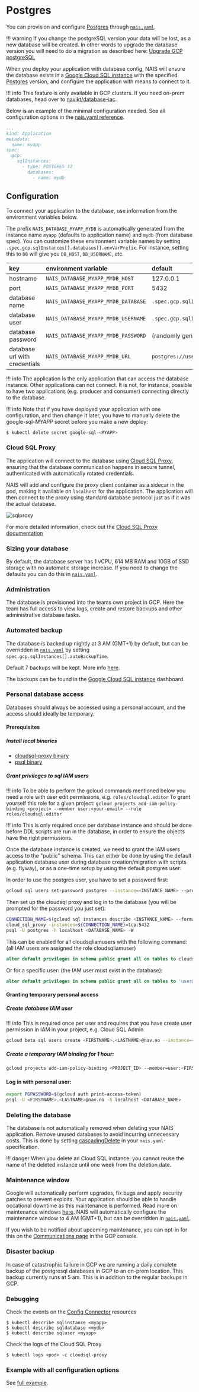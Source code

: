 # Postgres

You can provision and configure [Postgres](https://www.postgresql.org/) through [`nais.yaml`](../nais-application/nais.yaml/reference.md).

!!! warning
    If you change the postgreSQL version your data will be lost, as a new database will be created.
    In other words to upgrade the database version you will need to do a migration as described here: [Upgrade GCP postgreSQL](https://cloud.google.com/sql/docs/postgres/upgrade-db)

When you deploy your application with database config, NAIS will ensure the database exists in a [Google Cloud SQL instance](https://cloud.google.com/sql) with the specified [Postgres](https://cloud.google.com/sql/docs/postgres/) version, and configure the application with means to connect to it.

!!! info
    This feature is only available in GCP clusters. If you need on-prem databases, head over to [navikt/database-iac](https://github.com/navikt/database-iac).

Below is an example of the minimal configuration needed. See all configuration options in the [nais.yaml reference](../nais-application/nais.yaml/reference.md#specgcpsqlinstances).

```yaml
...
kind: Application
metadata:
  name: myapp
spec:
  gcp:
    sqlInstances:
      - type: POSTGRES_12
        databases:
          - name: mydb
```

## Configuration

To connect your application to the database, use information from the environment variables below.

The prefix `NAIS_DATABASE_MYAPP_MYDB` is automatically generated from the instance name `myapp` \(defaults to application name\) and `mydb` \(from database spec\). You can customize these environment variable names by setting `.spec.gcp.sqlInstances[].databases[].envVarPrefix`. For instance, setting this to `DB` will give you `DB_HOST`, `DB_USERNAME`, etc.

| key | environment variable | default |
| :--- | :--- | :--- |
| hostname | `NAIS_DATABASE_MYAPP_MYDB_HOST` | 127.0.0.1 |
| port | `NAIS_DATABASE_MYAPP_MYDB_PORT` | 5432 |
| database name | `NAIS_DATABASE_MYAPP_MYDB_DATABASE` | `.spec.gcp.sqlInstances[].databases[].name` |
| database user | `NAIS_DATABASE_MYAPP_MYDB_USERNAME` | `.spec.gcp.sqlInstances[].name` |
| database password | `NAIS_DATABASE_MYAPP_MYDB_PASSWORD` | \(randomly generated\) |
| database url with credentials | `NAIS_DATABASE_MYAPP_MYDB_URL` | `postgres://username:password@127.0.0.1:5432/mydb` |
 
!!! info
    The application is the only application that can access the database instance. Other applications can not connect. It is not, for instance,
    possible to have two applications (e.g. producer and consumer) connecting directly to the database.
    
!!! info 
    Note that if you have deployed your application with one configuration, and then change it later, you have to manually delete the google-sql-*MYAPP* secret before you make a new deploy:
```bash
$ kubectl delete secret google-sql-<MYAPP>
```

### Cloud SQL Proxy

The application will connect to the database using [Cloud SQL Proxy](https://cloud.google.com/sql/docs/postgres/sql-proxy), ensuring that the database communication happens in secure tunnel, authenticated with automatically rotated credentials.

NAIS will add and configure the proxy client container as a sidecar in the pod, making it available on `localhost` for the application. The application will then connect to the proxy using standard database protocol just as if it was the actual database.

![sqlproxy](../assets/sqlproxy.svg)

For more detailed information, check out the [Cloud SQL Proxy documentation](https://cloud.google.com/sql/docs/postgres/sql-proxy)

### Sizing your database

By default, the database server has 1 vCPU, 614 MB RAM and 10GB of SSD storage with no automatic storage increase. If you need to change the defaults you can do this in [`nais.yaml`](../nais-application/nais.yaml/reference.md#specgcpsqlinstancesdisksize).

### Administration

The database is provisioned into the teams own project in GCP. Here the team has full access to view logs, create and restore backups and other administrative database tasks.

### Automated backup

The database is backed up nightly at 3 AM \(GMT+1\) by default, but can be overridden in [`nais.yaml`](../nais-application/nais.yaml/reference.md#specgcpsqlinstancesautobackuptime) by setting `spec.gcp.sqlInstances[].autoBackupTime`. 

Default 7 backups will be kept. More info [here](https://cloud.google.com/sql/docs/postgres/backup-recovery/backups).

The backups can be found in the [Google Cloud SQL instance](https://cloud.google.com/sql) dashboard.

### Personal database access

Databases should always be accessed using a personal account, and the access should ideally be temporary.

#### Prerequisites

##### Install local binaries

- [cloudsql-proxy binary](https://cloud.google.com/sql/docs/postgres/sql-proxy#install)
- [psql binary](https://blog.timescale.com/tutorials/how-to-install-psql-on-mac-ubuntu-debian-windows/)


##### Grant privileges to sql IAM users

!!! info
    To be able to perform the gcloud commands mentioned below you need a role with user edit permissions, e.g. `roles/cloudsql.editor`
    To grant yourself this role for a given project: `gcloud projects add-iam-policy-binding <project> --member user:<your-email> --role roles/cloudsql.editor`

!!! info
    This is only required once per database instance and should be done before DDL scripts are run in the database, 
    in order to ensure the objects have the right permissions.

Once the database instance is created, we need to grant the IAM users access to the "public" schema.
This can either be done by using the default application database user during database creation/migration with scripts (e.g. flyway), or as a one-time setup by using the default postgres user:

In order to use the postgres user, you have to set a password first:
```bash
gcloud sql users set-password postgres --instance=<INSTANCE_NAME> --prompt-for-password --project <PROJECT_ID>
```

Then set up the cloudsql proxy and log in to the database (you will be prompted for the password you just set):
```bash
CONNECTION_NAME=$(gcloud sql instances describe <INSTANCE_NAME> --format="get(connectionName)" --project <PROJECT_ID>);
cloud_sql_proxy -instances=${CONNECTION_NAME}=tcp:5432
psql -U postgres -h localhost <DATABASE_NAME> -W
```

This can be enabled for all cloudsqliamusers with the following command: 
(all IAM users are assigned the role cloudsqliamuser)
```sql
alter default privileges in schema public grant all on tables to cloudsqliamuser;
```

Or for a specific user:
(the IAM user must exist in the database):
```sql
alter default privileges in schema public grant all on tables to 'user@nav.no';
```

#### Granting temporary personal access

##### Create database IAM user

!!! info
    This is required once per user and requires that you have create user permission in IAM in your project, e.g. Cloud SQL Admin

```bash
gcloud beta sql users create <FIRSTNAME>.<LASTNAME>@nav.no --instance=<INSTANCE_NAME> --type=cloud_iam_user --project <PROJECT_ID>
```

##### Create a temporary IAM binding for 1 hour:

```bash
gcloud projects add-iam-policy-binding <PROJECT_ID> --member=user:<FIRSTNAME>.<LASTNAME>@nav.no --role=roles/cloudsql.instanceUser --condition="expression=request.time < timestamp('$(date -v '+1H' -u +'%Y-%m-%dT%H:%M:%SZ')'),title=temp_access"
```

#### Log in with personal user:

```bash
export PGPASSWORD=$(gcloud auth print-access-token)
psql -U <FIRSTNAME>.<LASTNAME>@nav.no -h localhost <DATABASE_NAME> 
```

### Deleting the database

The database is not automatically removed when deleting your NAIS application. Remove unused databases to avoid incurring unnecessary costs. This is done by setting [cascadingDelete](../nais-application/nais.yaml/reference.md#specgcpsqlinstancescascadingdelete) in your `nais.yaml`-specification.

!!! danger
    When you delete an Cloud SQL instance, you cannot reuse the name of the deleted instance until one week from the deletion date.

### Maintenance window

Google will automatically perform upgrades, fix bugs and apply security patches to prevent exploits. Your application should be able to handle occational downtime as this maintenance is performed. Read more on maintenance windows [here](https://cloud.google.com/sql/docs/postgres/maintenance). NAIS will automatically configure the maintenance window to 4 AM \(GMT+1\), but can be overridden in [`nais.yaml`](../nais-application/nais.yaml/reference.md#specgcpsqlinstances).

If you wish to be notified about upcoming maintenance, you can opt-in for this on the [Communications page](https://console.cloud.google.com/user-preferences/communication) in the GCP console.

### Disaster backup

In case of catastrophic failure in GCP we are running a daily complete backup of the postgresql databases in GCP to an on-prem location. This backup currently runs at 5 am. This is in addition to the regular backups in GCP.

### Debugging

Check the events on the [Config Connector](https://cloud.google.com/config-connector/docs/overview) resources

```text
$ kubectl describe sqlinstance <myapp>
$ kubectl describe sqldatabase <mydb>
$ kubectl describe sqluser <myapp>
```

Check the logs of the Cloud SQL Proxy

```text
$ kubectl logs <pod> -c cloudsql-proxy
```

### Example with all configuration options

See [full example](../nais-application/nais.yaml/full-example.md).

